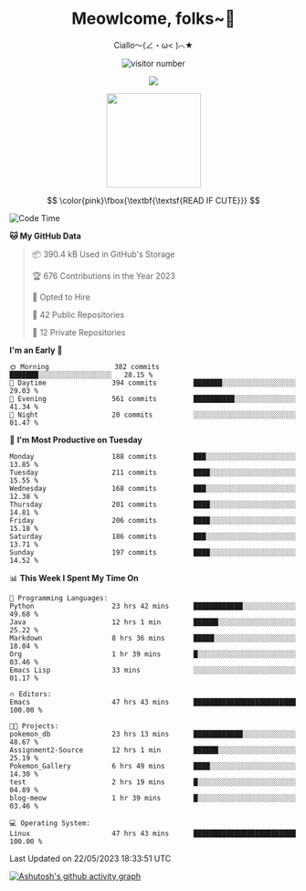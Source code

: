<div align="center">
  <h1>Meowlcome, folks~👋</h1>
  <p>Ciallo～(∠・ω< )⌒★</p>
</div>

<p align="center">
  <img src="https://count.getloli.com/get/@Ziqi-Yang?theme=rule34" alt="visitor number" />
</p>

<p align="center">
  <img src="https://skillicons.dev/icons?i=rust,c,py,flutter,go,java,js,bash,linux,emacs" />
</p>
<p align="center">
  <img height="165" src="https://github-readme-stats.vercel.app/api?username=Ziqi-Yang&show_icons=true&include_all_commits=true&hide_border=true" />
</p>

$$
\color{pink}\fbox{\textbf{\textsf{READ IF CUTE}}}
$$

<!--START_SECTION:waka-->
![Code Time](http://img.shields.io/badge/Code%20Time-1%2C086%20hrs%2047%20mins-blue)

**🐱 My GitHub Data** 

> 📦 390.4 kB Used in GitHub's Storage 
 > 
> 🏆 676 Contributions in the Year 2023
 > 
> 💼 Opted to Hire
 > 
> 📜 42 Public Repositories 
 > 
> 🔑 12 Private Repositories 
 > 
**I'm an Early 🐤** 

```text
🌞 Morning                382 commits         ███████░░░░░░░░░░░░░░░░░░   28.15 % 
🌆 Daytime                394 commits         ███████░░░░░░░░░░░░░░░░░░   29.03 % 
🌃 Evening                561 commits         ██████████░░░░░░░░░░░░░░░   41.34 % 
🌙 Night                  20 commits          ░░░░░░░░░░░░░░░░░░░░░░░░░   01.47 % 
```
📅 **I'm Most Productive on Tuesday** 

```text
Monday                   188 commits         ███░░░░░░░░░░░░░░░░░░░░░░   13.85 % 
Tuesday                  211 commits         ████░░░░░░░░░░░░░░░░░░░░░   15.55 % 
Wednesday                168 commits         ███░░░░░░░░░░░░░░░░░░░░░░   12.38 % 
Thursday                 201 commits         ████░░░░░░░░░░░░░░░░░░░░░   14.81 % 
Friday                   206 commits         ████░░░░░░░░░░░░░░░░░░░░░   15.18 % 
Saturday                 186 commits         ███░░░░░░░░░░░░░░░░░░░░░░   13.71 % 
Sunday                   197 commits         ████░░░░░░░░░░░░░░░░░░░░░   14.52 % 
```


📊 **This Week I Spent My Time On** 

```text
💬 Programming Languages: 
Python                   23 hrs 42 mins      ████████████░░░░░░░░░░░░░   49.68 % 
Java                     12 hrs 1 min        ██████░░░░░░░░░░░░░░░░░░░   25.22 % 
Markdown                 8 hrs 36 mins       █████░░░░░░░░░░░░░░░░░░░░   18.04 % 
Org                      1 hr 39 mins        █░░░░░░░░░░░░░░░░░░░░░░░░   03.46 % 
Emacs Lisp               33 mins             ░░░░░░░░░░░░░░░░░░░░░░░░░   01.17 % 

🔥 Editors: 
Emacs                    47 hrs 43 mins      █████████████████████████   100.00 % 

🐱‍💻 Projects: 
pokemon_db               23 hrs 13 mins      ████████████░░░░░░░░░░░░░   48.67 % 
Assignment2-Source       12 hrs 1 min        ██████░░░░░░░░░░░░░░░░░░░   25.19 % 
Pokemon_Gallery          6 hrs 49 mins       ████░░░░░░░░░░░░░░░░░░░░░   14.30 % 
test                     2 hrs 19 mins       █░░░░░░░░░░░░░░░░░░░░░░░░   04.89 % 
blog-meow                1 hr 39 mins        █░░░░░░░░░░░░░░░░░░░░░░░░   03.46 % 

💻 Operating System: 
Linux                    47 hrs 43 mins      █████████████████████████   100.00 % 
```


 Last Updated on 22/05/2023 18:33:51 UTC
<!--END_SECTION:waka-->


[![Ashutosh's github activity graph](https://github-readme-activity-graph.cyclic.app/graph?username=Ziqi-Yang&theme=github)](https://github.com/ashutosh00710/github-readme-activity-graph)
